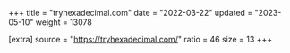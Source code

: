 +++
title = "tryhexadecimal.com"
date = "2022-03-22"
updated = "2023-05-10"
weight = 13078

[extra]
source = "https://tryhexadecimal.com/"
ratio = 46
size = 13
+++
